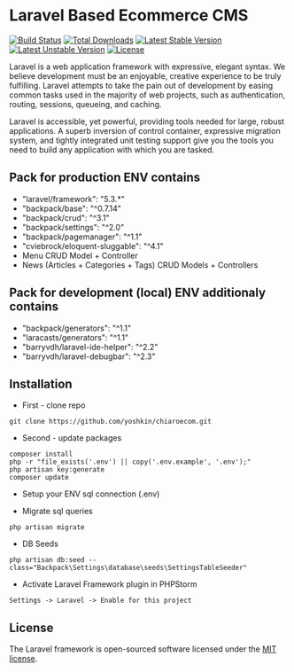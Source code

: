 # Laravel Based Ecommerce CMS

[![Build Status](https://travis-ci.org/laravel/framework.svg)](https://travis-ci.org/laravel/framework)
[![Total Downloads](https://poser.pugx.org/laravel/framework/d/total.svg)](https://packagist.org/packages/laravel/framework)
[![Latest Stable Version](https://poser.pugx.org/laravel/framework/v/stable.svg)](https://packagist.org/packages/laravel/framework)
[![Latest Unstable Version](https://poser.pugx.org/laravel/framework/v/unstable.svg)](https://packagist.org/packages/laravel/framework)
[![License](https://poser.pugx.org/laravel/framework/license.svg)](https://packagist.org/packages/laravel/framework)

Laravel is a web application framework with expressive, elegant syntax. We believe development must be an enjoyable, creative experience to be truly fulfilling. Laravel attempts to take the pain out of development by easing common tasks used in the majority of web projects, such as authentication, routing, sessions, queueing, and caching.

Laravel is accessible, yet powerful, providing tools needed for large, robust applications. A superb inversion of control container, expressive migration system, and tightly integrated unit testing support give you the tools you need to build any application with which you are tasked.

## Pack for production ENV contains
- "laravel/framework": "5.3.*"
- "backpack/base": "^0.7.14"
- "backpack/crud": "^3.1"
- "backpack/settings": "^2.0"
- "backpack/pagemanager": "^1.1"
- "cviebrock/eloquent-sluggable": "^4.1"
- Menu CRUD Model + Controller
- News (Articles + Categories + Tags) CRUD Models + Controllers

## Pack for development (local) ENV additionaly contains
- "backpack/generators": "^1.1"
- "laracasts/generators": "^1.1"
- "barryvdh/laravel-ide-helper": "^2.2"
- "barryvdh/laravel-debugbar": "^2.3"

## Installation

- First - clone repo
```
git clone https://github.com/yoshkin/chiaroecom.git
```

- Second - update packages
```
composer install
php -r "file_exists('.env') || copy('.env.example', '.env');"
php artisan key:generate
composer update
```

- Setup your ENV sql connection (.env)

- Migrate sql queries
```
php artisan migrate
```

- DB Seeds
```
php artisan db:seed --class="Backpack\Settings\database\seeds\SettingsTableSeeder"
```

- Activate Laravel Framework plugin in PHPStorm
```
Settings -> Laravel -> Enable for this project
```

## License

The Laravel framework is open-sourced software licensed under the [MIT license](http://opensource.org/licenses/MIT).
